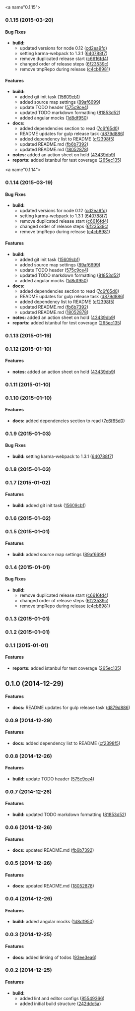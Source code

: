 <a name"0.1.15"></a>
### 0.1.15 (2015-03-20)


#### Bug Fixes

* **build:**
  * updated versions for node 0.12 ([cd2ea9fd](https://github.com/cmackay/hybrid-boilerplate/commit/cd2ea9fd))
  * setting karma-webpack to 1.3.1 ([640788f7](https://github.com/cmackay/hybrid-boilerplate/commit/640788f7))
  * remove duplicated release start ([c6616fd4](https://github.com/cmackay/hybrid-boilerplate/commit/c6616fd4))
  * changed order of release steps ([6f23539c](https://github.com/cmackay/hybrid-boilerplate/commit/6f23539c))
  * remove tmpRepo during release ([c4cb8981](https://github.com/cmackay/hybrid-boilerplate/commit/c4cb8981))


#### Features

* **build:**
  * added git init task ([15609cb1](https://github.com/cmackay/hybrid-boilerplate/commit/15609cb1))
  * added source map settings ([89af6699](https://github.com/cmackay/hybrid-boilerplate/commit/89af6699))
  * update TODO header ([575c9ce4](https://github.com/cmackay/hybrid-boilerplate/commit/575c9ce4))
  * updated TODO markdown formatting ([81853d52](https://github.com/cmackay/hybrid-boilerplate/commit/81853d52))
  * added angular mocks ([1d8df950](https://github.com/cmackay/hybrid-boilerplate/commit/1d8df950))
* **docs:**
  * added dependencies section to read ([7c6f65d0](https://github.com/cmackay/hybrid-boilerplate/commit/7c6f65d0))
  * README updates for gulp release task ([d879d886](https://github.com/cmackay/hybrid-boilerplate/commit/d879d886))
  * added dependency list to README ([cf2398f5](https://github.com/cmackay/hybrid-boilerplate/commit/cf2398f5))
  * updated README.md ([fb6b7392](https://github.com/cmackay/hybrid-boilerplate/commit/fb6b7392))
  * updated README.md ([18052878](https://github.com/cmackay/hybrid-boilerplate/commit/18052878))
* **notes:** added an action sheet on hold ([43439db9](https://github.com/cmackay/hybrid-boilerplate/commit/43439db9))
* **reports:** added istanbul for test coverage ([265ec135](https://github.com/cmackay/hybrid-boilerplate/commit/265ec135))


<a name"0.1.14"></a>
### 0.1.14 (2015-03-19)


#### Bug Fixes

* **build:**
  * updated versions for node 0.12 ([cd2ea9fd](https://github.com/cmackay/hybrid-boilerplate/commit/cd2ea9fd))
  * setting karma-webpack to 1.3.1 ([640788f7](https://github.com/cmackay/hybrid-boilerplate/commit/640788f7))
  * remove duplicated release start ([c6616fd4](https://github.com/cmackay/hybrid-boilerplate/commit/c6616fd4))
  * changed order of release steps ([6f23539c](https://github.com/cmackay/hybrid-boilerplate/commit/6f23539c))
  * remove tmpRepo during release ([c4cb8981](https://github.com/cmackay/hybrid-boilerplate/commit/c4cb8981))


#### Features

* **build:**
  * added git init task ([15609cb1](https://github.com/cmackay/hybrid-boilerplate/commit/15609cb1))
  * added source map settings ([89af6699](https://github.com/cmackay/hybrid-boilerplate/commit/89af6699))
  * update TODO header ([575c9ce4](https://github.com/cmackay/hybrid-boilerplate/commit/575c9ce4))
  * updated TODO markdown formatting ([81853d52](https://github.com/cmackay/hybrid-boilerplate/commit/81853d52))
  * added angular mocks ([1d8df950](https://github.com/cmackay/hybrid-boilerplate/commit/1d8df950))
* **docs:**
  * added dependencies section to read ([7c6f65d0](https://github.com/cmackay/hybrid-boilerplate/commit/7c6f65d0))
  * README updates for gulp release task ([d879d886](https://github.com/cmackay/hybrid-boilerplate/commit/d879d886))
  * added dependency list to README ([cf2398f5](https://github.com/cmackay/hybrid-boilerplate/commit/cf2398f5))
  * updated README.md ([fb6b7392](https://github.com/cmackay/hybrid-boilerplate/commit/fb6b7392))
  * updated README.md ([18052878](https://github.com/cmackay/hybrid-boilerplate/commit/18052878))
* **notes:** added an action sheet on hold ([43439db9](https://github.com/cmackay/hybrid-boilerplate/commit/43439db9))
* **reports:** added istanbul for test coverage ([265ec135](https://github.com/cmackay/hybrid-boilerplate/commit/265ec135))


### 0.1.13 (2015-01-19)


### 0.1.12 (2015-01-10)


#### Features

* **notes:** added an action sheet on hold ([43439db9](https://github.com/cmackay/hybrid-boilerplate/commit/43439db9a1c7db2b5871e323b088bcf40a0e4aa4))


### 0.1.11 (2015-01-10)


### 0.1.10 (2015-01-10)


#### Features

* **docs:** added dependencies section to read ([7c6f65d0](https://github.com/cmackay/hybrid-boilerplate/commit/7c6f65d0c0655a6a25a785c6fc8c72de95b2e84a))


### 0.1.9 (2015-01-03)


#### Bug Fixes

* **build:** setting karma-webpack to 1.3.1 ([640788f7](https://github.com/cmackay/hybrid-boilerplate/commit/640788f759b5eef852c810a7086234215c7a1c0a))


### 0.1.8 (2015-01-03)


### 0.1.7 (2015-01-02)


#### Features

* **build:** added git init task ([15609cb1](https://github.com/cmackay/hybrid-boilerplate/commit/15609cb1cba90566b5f3e2bf4fa2dc85e085596a))


### 0.1.6 (2015-01-02)


### 0.1.5 (2015-01-01)


#### Features

* **build:** added source map settings ([89af6699](https://github.com/cmackay/hybrid-boilerplate/commit/89af6699cbf6eb7ce5985c109fe77849850b152e))


### 0.1.4 (2015-01-01)


#### Bug Fixes

* **build:**
  * remove duplicated release start ([c6616fd4](https://github.com/cmackay/hybrid-boilerplate/commit/c6616fd43793d556203b28833fe1a05fefe1fdee))
  * changed order of release steps ([6f23539c](https://github.com/cmackay/hybrid-boilerplate/commit/6f23539c344798d40daabca2a8a434f4003a3a85))
  * remove tmpRepo during release ([c4cb8981](https://github.com/cmackay/hybrid-boilerplate/commit/c4cb8981f6603fae839ec2447b80666496787b0d))


### 0.1.3 (2015-01-01)


### 0.1.2 (2015-01-01)


### 0.1.1 (2015-01-01)


#### Features

* **reports:** added istanbul for test coverage ([265ec135](https://github.com/cmackay/hybrid-boilerplate/commit/265ec135a5042c345dc236cebb0b74aed4ba6e53))


## 0.1.0 (2014-12-29)


#### Features

* **docs:** README updates for gulp release task ([d879d886](https://github.com/cmackay/hybrid-boilerplate/commit/d879d8861f78c8595395d2362b3e1da5ff629592))


### 0.0.9 (2014-12-29)


#### Features

* **docs:** added dependency list to README ([cf2398f5](https://github.com/cmackay/hybrid-boilerplate/commit/cf2398f5039a4727c9d0739e6068e035502cead8))


### 0.0.8 (2014-12-26)


#### Features

* **build:** update TODO header ([575c9ce4](https://github.com/cmackay/hybrid-boilerplate/commit/575c9ce4426126c026bddfd86873bbeca4642f1b))


### 0.0.7 (2014-12-26)


#### Features

* **build:** updated TODO markdown formatting ([81853d52](https://github.com/cmackay/hybrid-boilerplate/commit/81853d527fdfe72731a050b2e49db708bdd92709))


### 0.0.6 (2014-12-26)


#### Features

* **docs:** updated README.md ([fb6b7392](https://github.com/cmackay/hybrid-boilerplate/commit/fb6b739229fb1548c9ff5ea6f41c3af9847c049d))


### 0.0.5 (2014-12-26)


#### Features

* **docs:** updated README.md ([18052878](https://github.com/cmackay/hybrid-boilerplate/commit/18052878e7c8d89705a92a380fbf28013c19253e))


### 0.0.4 (2014-12-26)


#### Features

* **build:** added angular mocks ([1d8df950](https://github.com/cmackay/hybrid-boilerplate/commit/1d8df950dc5e07b1ac3e8b4b054bc769a1604dfc))


### 0.0.3 (2014-12-25)


#### Features

* **docs:** added linking of todos ([93ee3ea6](https://github.com/cmackay/hybrid-boilerplate/commit/93ee3ea63ebecf3cc6067402f4836abc370875f1))


### 0.0.2 (2014-12-25)


#### Features

* **build:**
  * added lint and editor configs ([85549366](https://github.com/cmackay/hybrid-boilerplate/commit/85549366af7da94a705a1e7244b97acf59294b2d))
  * added initial build structure ([242ddc5a](https://github.com/cmackay/hybrid-boilerplate/commit/242ddc5ac0b0e11a39dd0ed67ea49e3da09af6b8))


